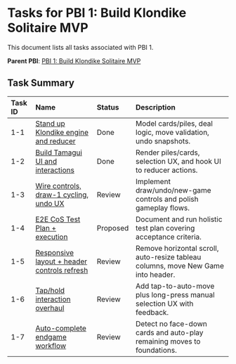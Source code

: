 # Tasks for PBI 1: Build Klondike Solitaire MVP
This document lists all tasks associated with PBI 1.

**Parent PBI**: [PBI 1: Build Klondike Solitaire MVP](./prd.md)

## Task Summary

| Task ID | Name | Status | Description |
| :------ | :----------------------------------------------- | :------- | :------------------------------------------------------------- |
| 1-1 | [Stand up Klondike engine and reducer](./1-1.md) | Done | Model cards/piles, deal logic, move validation, undo snapshots. |
| 1-2 | [Build Tamagui UI and interactions](./1-2.md) | Done | Render piles/cards, selection UX, and hook UI to reducer actions. |
| 1-3 | [Wire controls, draw-1 cycling, undo UX](./1-3.md) | Review | Implement draw/undo/new-game controls and polish gameplay flows. |
| 1-4 | [E2E CoS Test Plan + execution](./1-4.md) | Proposed | Document and run holistic test plan covering acceptance criteria. |
| 1-5 | [Responsive layout + header controls refresh](./1-5.md) | Review | Remove horizontal scroll, auto-resize tableau columns, move New Game into header. |
| 1-6 | [Tap/hold interaction overhaul](./1-6.md) | Review | Add tap-to-auto-move plus long-press manual selection UX with feedback. |
| 1-7 | [Auto-complete endgame workflow](./1-7.md) | Review | Detect no face-down cards and auto-play remaining moves to foundations. |
